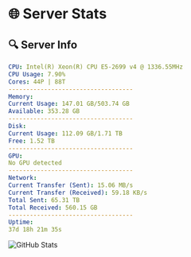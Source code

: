 # 🌐 Server Stats
## 🔍 Server Info
```yaml
CPU: Intel(R) Xeon(R) CPU E5-2699 v4 @ 1336.55MHz
CPU Usage: 7.90%
Cores: 44P | 88T
-----------------------------------
Memory:
Current Usage: 147.01 GB/503.74 GB
Available: 353.28 GB
-----------------------------------
Disk:
Current Usage: 112.09 GB/1.71 TB
Free: 1.52 TB
-----------------------------------
GPU:
No GPU detected
-----------------------------------
Network:
Current Transfer (Sent): 15.06 MB/s
Current Transfer (Received): 59.18 KB/s
Total Sent: 65.31 TB
Total Received: 560.15 GB
-----------------------------------
Uptime:
37d 18h 21m 35s
```
![GitHub Stats](https://img.shields.io/badge/Updated-2025-04-14_15:44:24-blue)